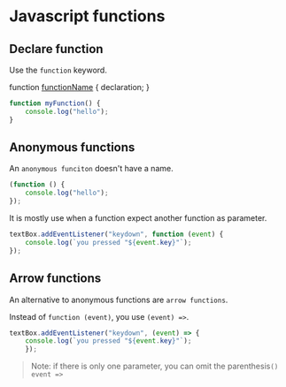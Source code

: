 # Javascript functions

## Declare function

Use the `function` keyword.

function [functionName]([parameter]) {
    declaration;
}

```js
function myFunction() {
    console.log("hello");
}
```

## Anonymous functions

An `anonymous funciton` doesn't have a name.

```js
(function () {
    console.log("hello");
});
```
It is mostly use when a function expect another function as parameter.

```js
textBox.addEventListener("keydown", function (event) {
    console.log(`you pressed "${event.key}"`);
});
```

## Arrow functions

An alternative to anonymous functions are `arrow functions`.

Instead of `function (event)`, you use `(event) =>`.

```js
textBox.addEventListener("keydown", (event) => {
    console.log(`you pressed "${event.key}"`);
    });
```
>Note: if there is only one parameter, you can omit the parenthesis`()`
> `event =>`
